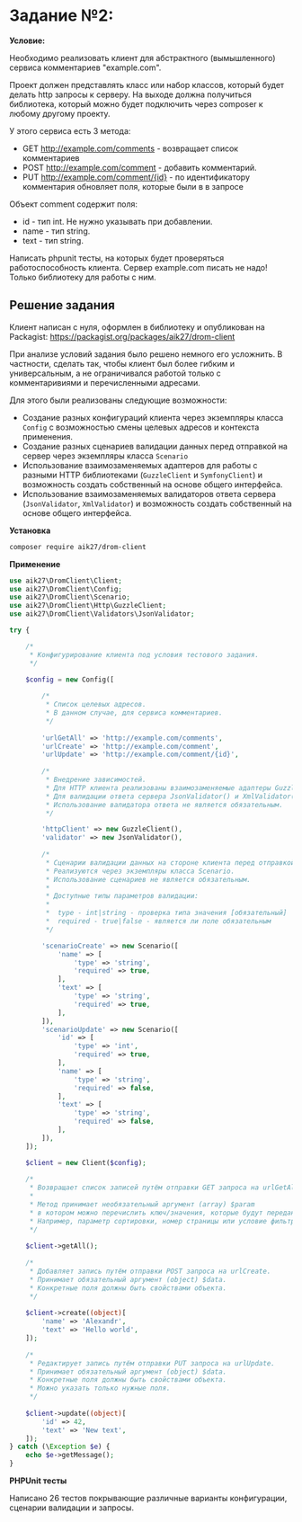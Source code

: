 # Задание №2:

**Условие:**

Необходимо реализовать клиент для абстрактного (вымышленного) сервиса комментариев "example.com". 

Проект должен представлять класс или набор классов, который будет делать http запросы к серверу. На выходе должна получиться библиотека, который можно будет подключить через composer к любому другому проекту.

У этого сервиса есть 3 метода:

+ GET http://example.com/comments - возвращает список комментариев
+ POST http://example.com/comment - добавить комментарий.
+ PUT http://example.com/comment/{id} - по идентификатору комментария обновляет поля, которые были в в запросе

Объект comment содержит поля:

+ id - тип int. Не нужно указывать при добавлении.
+ name - тип string.
+ text - тип string.

Написать phpunit тесты, на которых будет проверяться работоспособность клиента.
Сервер example.com писать не надо! Только библиотеку для работы с ним.

## Решение задания

Клиент написан с нуля, оформлен в библиотеку и опубликован на Packagist: https://packagist.org/packages/aik27/drom-client

При анализе условий задания было решено немного его усложнить. В частности, сделать так, чтобы клиент был более гибким и универсальным, а не ограничивался работой только с комментаривиями и перечисленными адресами.

Для этого были реализованы следующие возможности: 

+ Создание разных конфигураций клиента через экземпляры класса `Config` с возможностью смены целевых адресов и контекста применения.
+ Создание разных сценариев валидации данных перед отправкой на сервер через экземпляры класса `Scenario`
+ Использование взаимозаменяемых адаптеров для работы с разными HTTP библиотеками (`GuzzleClient` и `SymfonyClient`) и возможность создать собственный на основе общего интерфейса.
+ Использование взаимозаменяемых валидаторов ответа сервера (`JsonValidator`, `XmlValidator`) и возможность создать собственный на основе общего интерфейса.

**Установка**

```sh
composer require aik27/drom-client
```

**Применение**

```php
use aik27\DromClient\Client;
use aik27\DromClient\Config;
use aik27\DromClient\Scenario;
use aik27\DromClient\Http\GuzzleClient;
use aik27\DromClient\Validators\JsonValidator;

try {

    /* 
     * Конфигурирование клиента под условия тестового задания.
     */

    $config = new Config([
    
        /* 
         * Список целевых адресов.
         * В данном случае, для сервиса комментариев.
         */
         
        'urlGetAll' => 'http://example.com/comments',
        'urlCreate' => 'http://example.com/comment',
        'urlUpdate' => 'http://example.com/comment/{id}',
        
        /* 
         * Внедрение зависимостей.
         * Для HTTP клиента реализованы взаимозаменяемые адаптеры GuzzleClient() и SymfonyClient()
         * Для валидации ответа сервера JsonValidator() и XmlValidator()
         * Использование валидатора ответа не является обязательным.
         */

        'httpClient' => new GuzzleClient(),
        'validator' => new JsonValidator(),
        
        /* 
         * Сценарии валидации данных на стороне клиента перед отправкой.
         * Реализуются через экземпляры класса Scenario. 
         * Использование сценариев не является обязательным.
         * 
         * Доступные типы параметров валидации:
         * 
         *  type - int|string - проверка типа значения [обязательный]
         *  required - true|false - является ли поле обязательным 
         */

        'scenarioCreate' => new Scenario([
            'name' => [
                'type' => 'string',
                'required' => true,
            ],
            'text' => [
                'type' => 'string',
                'required' => true,
            ],
        ]),
        'scenarioUpdate' => new Scenario([
            'id' => [
                'type' => 'int',
                'required' => true,
            ],
            'name' => [
                'type' => 'string',
                'required' => false,
            ],
            'text' => [
                'type' => 'string',
                'required' => false,
            ],
        ]),
    ]);

    $client = new Client($config);
    
    /* 
     * Возвращает список записей путём отправки GET запроса на urlGetAll.
     * 
     * Метод принимает необязательный аргумент (array) $param 
     * в котором можно перечислить ключ/значения, которые будут переданы в запросе как GET переменные.
     * Например, параметр сортировки, номер страницы или условие фильтрации данных.
     */
     
    $client->getAll();
    
    /* 
     * Добавляет запись путём отправки POST запроса на urlCreate.
     * Принимает обязательный аргумент (object) $data. 
     * Конкретные поля должны быть свойствами объекта.
     */
     
    $client->create((object)[
        'name' => 'Alexandr',
        'text' => 'Hello world',
    ]);
    
    /* 
     * Редактирует запись путём отправки PUT запроса на urlUpdate.
     * Принимает обязательный аргумент (object) $data. 
     * Конкретные поля должны быть свойствами объекта.
     * Можно указать только нужные поля.
     */
    
    $client->update((object)[
        'id' => 42,
        'text' => 'New text',
    ]);
} catch (\Exception $e) {
    echo $e->getMessage();
}

```

**PHPUnit тесты**

Написано 26 тестов покрывающие различные варианты конфигурации, сценарии валидации и запросы.

